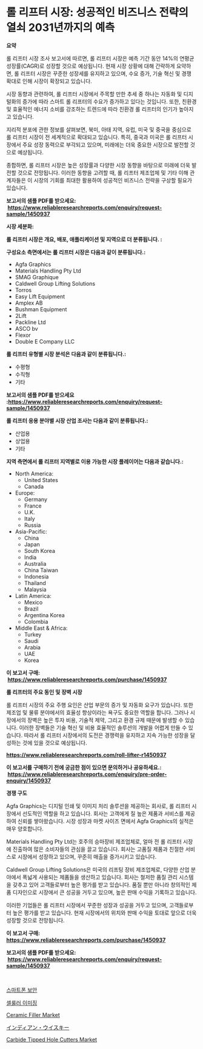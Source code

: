 <p><h1>롤 리프터 시장: 성공적인 비즈니스 전략의 열쇠 2031년까지의 예측</h1></p><p><strong>요약</strong></p>
<p><p>롤 리프터 시장 조사 보고서에 따르면, 롤 리프터 시장은 예측 기간 동안 14%의 연평균 성장률(CAGR)로 성장할 것으로 예상됩니다. 현재 시장 상황에 대해 간략하게 요약하면, 롤 리프터 시장은 꾸준한 성장세를 유지하고 있으며, 수요 증가, 기술 혁신 및 경쟁 확대로 인해 시장이 확장되고 있습니다.</p><p>시장 동향과 관련하여, 롤 리프터 시장에서 주목할 만한 추세 중 하나는 자동화 및 디지털화의 증가에 따라 스마트 롤 리프터의 수요가 증가하고 있다는 것입니다. 또한, 친환경 및 효율적인 에너지 소비를 강조하는 트렌드에 따라 친환경 롤 리프터의 인기가 높아지고 있습니다.</p><p>지리적 분포에 관한 정보를 살펴보면, 북미, 아태 지역, 유럽, 미국 및 중국을 중심으로 롤 리프터 시장이 전 세계적으로 확대되고 있습니다. 특히, 중국과 미국은 롤 리프터 시장에서 주요 성장 동력으로 부각되고 있으며, 미래에는 더욱 중요한 시장으로 발전할 것으로 예상됩니다.</p><p>종합하면, 롤 리프터 시장은 높은 성장률과 다양한 시장 동향을 바탕으로 미래에 더욱 발전할 것으로 전망됩니다. 이러한 동향을 고려할 때, 롤 리프터 제조업체 및 기타 이해 관계자들은 이 시장의 기회를 최대한 활용하여 성공적인 비즈니스 전략을 구상할 필요가 있습니다.</p></p>
<p><strong>보고서의 샘플 PDF를 받으세요: &nbsp;<a href="https://www.reliableresearchreports.com/enquiry/request-sample/1450937">https://www.reliableresearchreports.com/enquiry/request-sample/1450937</a></strong></p>
<p><strong>시장 세분화:</strong></p>
<p><strong> 롤 리프터 시장은 개요, 배포, 애플리케이션 및 지역으로 더 분류됩니다. :</strong></p>
<p><strong>구성요소 측면에서는 롤 리프터 시장은 다음과 같이 분류됩니다.:</strong></p>
<p><ul><li>Agfa Graphics</li><li>Materials Handling Pty Ltd</li><li>SMAG Graphique</li><li>Caldwell Group Lifting Solutions</li><li>Torros</li><li>Easy Lift Equipment</li><li>Amplex AB</li><li>Bushman Equipment</li><li>2Lift</li><li>Packline Ltd</li><li>ASCO bv</li><li>Flexor</li><li>Double E Company LLC</li></ul></p>
<p><strong> 롤 리프터 유형별 시장 분석은 다음과 같이 분류됩니다.:</strong></p>
<p><ul><li>수평형</li><li>수직형</li><li>기타</li></ul></p>
<p><strong>보고서의 샘플 PDF를 받으세요 :<a href="https://www.reliableresearchreports.com/enquiry/request-sample/1450937">https://www.reliableresearchreports.com/enquiry/request-sample/1450937</a></strong></p>
<p><strong> 롤 리프터 응용 분야별 시장 산업 조사는 다음과 같이 분류됩니다.:</strong></p>
<p><ul><li>산업용</li><li>상업용</li><li>기타</li></ul></p>
<p><strong>지역 측면에서 롤 리프터 지역별로 이용 가능한 시장 플레이어는 다음과 같습니다.:</strong></p>
<p><ul>
    <li>
        North America:
        <ul>
            <li>United States</li>
            <li>Canada</li>
        </ul>
    </li>
    <li>
        Europe:
        <ul>
            <li>Germany</li>
            <li>France</li>
            <li>U.K.</li>
            <li>Italy</li>
            <li>Russia</li>
        </ul>
    </li>
    <li>
        Asia-Pacific:
        <ul>
            <li>China</li>
            <li>Japan</li>
            <li>South Korea</li>
            <li>India</li>
            <li>Australia</li>
            <li>China Taiwan</li>
            <li>Indonesia</li>
            <li>Thailand</li>
            <li>Malaysia</li>
        </ul>
    </li>
    <li>
        Latin America:
        <ul>
            <li>Mexico</li>
            <li>Brazil</li>
            <li>Argentina Korea</li>
            <li>Colombia</li>
        </ul>
    </li>
    <li>
        Middle East & Africa:
        <ul>
            <li>Turkey</li>
            <li>Saudi</li>
            <li>Arabia</li>
            <li>UAE</li>
            <li>Korea</li>
        </ul>
    </li>
    </ul></p>
<p><strong>이 보고서 구매: &nbsp;<a href="https://www.reliableresearchreports.com/purchase/1450937">https://www.reliableresearchreports.com/purchase/1450937</a></strong></p>
<p><strong>롤 리프터의 주요 동인 및 장벽 시장</strong></p>
<p><p>롤 리프터 시장의 주요 주행 요인은 산업 부문의 증가 및 자동화 요구가 있습니다. 또한 제조업 및 물류 분야에서의 효율성 향상이라는 욕구도 중요한 역할을 합니다. 그러나 시장에서의 장벽은 높은 투자 비용, 기술적 제약, 그리고 환경 규제 때문에 발생할 수 있습니다. 이러한 장벽들은 기술 혁신 및 비용 효율적인 솔루션의 개발을 어렵게 만들 수 있습니다. 따라서 롤 리프터 시장에서의 도전은 경쟁력을 유지하고 지속 가능한 성장을 달성하는 것에 있을 것으로 예상됩니다.</p></p>
<p><strong><a href="https://www.reliableresearchreports.com/roll-lifter-r1450937">https://www.reliableresearchreports.com/roll-lifter-r1450937</a></strong></p>
<p><strong>이 보고서를 구매하기 전에 궁금한 점이 있으면 문의하거나 공유하세요.: &nbsp;<a href="https://www.reliableresearchreports.com/enquiry/pre-order-enquiry/1450937">https://www.reliableresearchreports.com/enquiry/pre-order-enquiry/1450937</a></strong></p>
<p><strong>경쟁 구도</strong></p>
<p><p>Agfa Graphics는 디지털 인쇄 및 이미지 처리 솔루션을 제공하는 회사로, 롤 리프터 시장에서 선도적인 역할을 하고 있습니다. 회사는 고객에게 질 높은 제품과 서비스를 제공하여 신뢰를 쌓아왔습니다. 시장 성장과 마켓 사이즈 면에서 Agfa Graphics의 실적은 매우 양호합니다.</p><p>Materials Handling Pty Ltd는 호주의 승마장비 제조업체로, 얼마 전 롤 리프터 시장에 진출하여 많은 소비자들의 관심을 끌고 있습니다. 회사는 고품질 제품과 친절한 서비스로 시장에서 성장하고 있으며, 꾸준히 매출을 증가시키고 있습니다.</p><p>Caldwell Group Lifting Solutions은 미국의 리프팅 장비 제조업체로, 다양한 산업 분야에서 폭넓게 사용되는 제품들을 생산하고 있습니다. 회사는 철저한 품질 관리 시스템을 갖추고 있어 고객들로부터 높은 평가를 받고 있습니다. 품질 뿐만 아니라 창의적인 제품 디자인으로 시장에서 큰 성공을 거두고 있으며, 높은 판매 수익을 기록하고 있습니다.</p><p>이러한 기업들은 롤 리프터 시장에서 꾸준한 성장과 성공을 거두고 있으며, 고객들로부터 높은 평가를 받고 있습니다. 현재 시장에서의 위치와 판매 수익을 토대로 앞으로 더욱 성장할 것으로 전망됩니다.</p></p>
<p><strong>이 보고서 구매: &nbsp; <a href="https://www.reliableresearchreports.com/purchase/1450937">https://www.reliableresearchreports.com/purchase/1450937</a></strong></p>
<p><strong>보고서의 샘플 PDF를 받으세요: &nbsp;<a href="https://www.reliableresearchreports.com/enquiry/request-sample/1450937">https://www.reliableresearchreports.com/enquiry/request-sample/1450937</a></strong><strong></strong></p>
<p>&nbsp;</p>
<p><p><a href="https://github.com/Tristiarton768456/Market-Research-Report-List-1/blob/main/217107020621.md">스마트폰 보안</a></p><p><a href="https://medium.com/@felipegrrady654556/%EC%84%B8%ED%8F%AC-%EC%9D%B4%EB%AF%B8%EC%A7%95-%EC%8B%9C%EC%9E%A5-2031%EB%85%84%EA%B9%8C%EC%A7%80%EC%9D%98-%EB%8F%99%ED%96%A5-%EC%98%88%EC%B8%A1-%EB%B0%8F-%EA%B2%BD%EC%9F%81-%EB%B6%84%EC%84%9D-ed3c4da0c792">셀룰러 이미징</a></p><p><a href="https://issuu.com/reportprime-2/docs/ceramic-filler-market-size-2030.pptx">Ceramic Filler Market</a></p><p><a href="https://github.com/MosesSpinka1914/Market-Research-Report-List-1/blob/main/713250122528.md">インディアン・ウイスキー</a></p><p><a href="https://github.com/prosalinda88/Market-Research-Report-List-3/blob/main/carbide-tipped-hole-cutters-market.md">Carbide Tipped Hole Cutters Market</a></p></p>